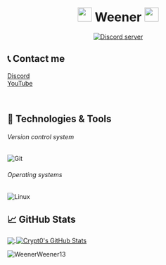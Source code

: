 <h1 align="center">
<img src="https://cdn.discordapp.com/emojis/819946396291170405.gif?v=1" height="32" />
Weener
<img src="https://cdn.discordapp.com/emojis/819946396291170405.gif?v=1" height="32" />
</h1>
<p align="center">
  <a href="https://www.discord.gg/"><img src="https://cdn.discordapp.com/attachments/845042591409766433/849981427835469834/Discord-Logo-Wordmark-WnC.png.2b1740b87659fd1abc710db2928b8352.png_1.png" alt="Discord server"></a>

<br>


## 📞 Contact me

[Discord](https://www.discord.gg/)
<br>
[YouTube](https://www.youtube.com/channel/UCAOLcwg3bdih6qGTWHttgOA)

<br />

## 🔧 Technologies & Tools


###### Version control system

![Git](https://img.shields.io/badge/-Git-000000?style=flat&logo=Git&logoColor=F05032)

###### Operating systems

![Linux](https://img.shields.io/badge/-Linux-000000?style=flat&logo=Linux&logoColor=FCC624)

## &#x1f4c8; GitHub Stats

<a href="https://github.com/Weener13">
  <img align="center" src="https://github-readme-stats.vercel.app/api/top-langs/?username=Weener13&hide=java,html&title_color=ffffff&text_color=c9cacc&icon_color=2bbc8a&bg_color=1d1f21" />
</>
<a href="https://github.com/Weener13">
  <img align="center" src="https://github-readme-stats.vercel.app/api?username=Weener13&show_icons=true&line_height=27&count_private=true&title_color=ffffff&text_color=c9cacc&icon_color=ffff00&bg_color=1d1f21" alt="Crypt0's GitHub Stats" />
</a>

<p align="left"> <img src="https://komarev.com/ghpvc/?username=Weener13" alt="WeenerWeener13" /> </p>
